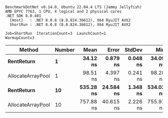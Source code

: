 ```

BenchmarkDotNet v0.14.0, Ubuntu 22.04.4 LTS (Jammy Jellyfish)
AMD EPYC 7763, 1 CPU, 4 logical and 2 physical cores
.NET SDK 8.0.401
  [Host]   : .NET 8.0.8 (8.0.824.36612), X64 RyuJIT AVX2
  ShortRun : .NET 8.0.8 (8.0.824.36612), X64 RyuJIT AVX2

Job=ShortRun  IterationCount=3  LaunchCount=1  
WarmupCount=3  

```
| Method            | Number | Mean      | Error     | StdDev   | Min       | Max       | Allocated |
|------------------ |------- |----------:|----------:|---------:|----------:|----------:|----------:|
| **RentReturn**        | **1**      |  **34.12 ns** |  **0.879 ns** | **0.048 ns** |  **34.09 ns** |  **34.17 ns** |         **-** |
| AllocateArrayPool | 1      |  98.51 ns |  4.397 ns | 0.241 ns |  98.28 ns |  98.76 ns |         - |
| **RentReturn**        | **10**     | **535.28 ns** | **24.584 ns** | **1.348 ns** | **534.02 ns** | **536.70 ns** |         **-** |
| AllocateArrayPool | 10     | 757.88 ns | 40.615 ns | 2.226 ns | 755.97 ns | 760.32 ns |         - |
